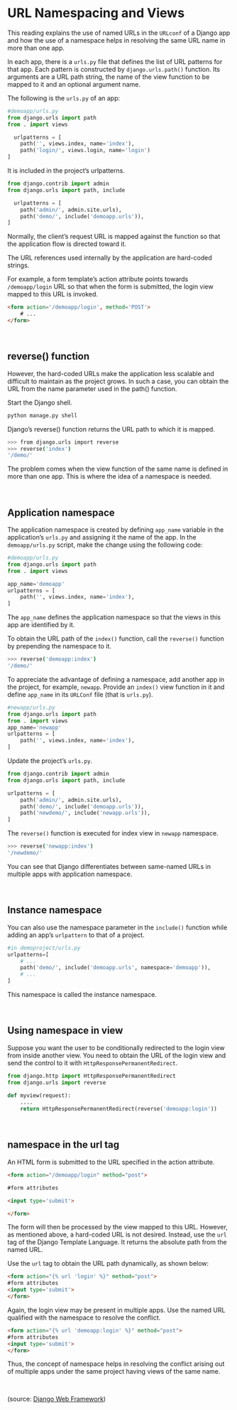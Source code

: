 # URL Namespacing and Views

This reading explains the use of named URLs in the ```URLconf``` of a Django app and how the use of a namespace helps in resolving the same URL name in more than one app.

In each app, there is a ```urls.py``` file that defines the list of URL patterns for that app. Each pattern is constructed by ```django.urls.path()``` function. Its arguments are a URL path string, the name of the view function to be mapped to it and an optional argument name.

The following is the ```urls.py``` of an app:

```python
#demoapp/urls.py 
from django.urls import path 
from . import views 

  urlpatterns = [ 
    path('', views.index, name='index'), 
    path('login/', views.login, name='login') 
] 
```

It is included in the project’s urlpatterns.

```python
from django.contrib import admin 
from django.urls import path, include 

  urlpatterns = [ 
    path('admin/', admin.site.urls), 
    path('demo/', include('demoapp.urls')), 
] 
```

Normally, the client’s request URL is mapped against the function so that the application flow is directed toward it. 

The URL references used internally by the application are hard-coded strings. 

For example, a form template’s action attribute points towards ```/demoapp/login``` URL so that when the form is submitted, the login view mapped to this URL is invoked. 

```html
<form action='/demoapp/login', method='POST'> 
    # ...
</form> 
```

&nbsp;

## reverse() function

However, the hard-coded URLs make the application less scalable and difficult to maintain as the project grows. In such a case, you can obtain the URL from the name parameter used in the path() function.

Start the Django shell.

```bash
python manage.py shell 
```

Django’s reverse() function returns the URL path to which it is mapped.

```bash
>>> from django.urls import reverse 
>>> reverse('index') 
'/demo/' 
```

The problem comes when the view function of the same name is defined in more than one app. This is where the idea of a namespace is needed.

&nbsp;

## Application namespace

The application namespace is created by defining ```app_name``` variable in the application’s ```urls.py``` and assigning it the name of the app. In the ```demoapp/urls.py``` script, make the change using the following code:

```python
#demoapp/urls.py
from django.urls import path  
from . import views    

app_name='demoapp' 
urlpatterns = [  
    path('', views.index, name='index'),      
]
```

The ```app_name``` defines the application namespace so that the views in this app are identified by it.

To obtain the URL path of the ```index()``` function, call the ```reverse()``` function by prepending the namespace to it.

```bash
>>> reverse('demoapp:index') 
'/demo/' 
```

To appreciate the advantage of defining a namespace, add another app in the project, for example, ```newapp```. Provide an ```index()``` view function in it and define ```app_name``` in its ```URLConf``` file (that is ```urls.py```).

```python
#newapp/urls.py 
from django.urls import path 
from . import views 
app_name='newapp' 
urlpatterns = [ 
    path('', views.index, name='index'), 
] 
```

Update the project’s ```urls.py```.

```python
from django.contrib import admin 
from django.urls import path, include 

urlpatterns = [ 
    path('admin/', admin.site.urls), 
    path('demo/', include('demoapp.urls')), 
    path('newdemo/', include('newapp.urls')), 
] 
```

The ```reverse()``` function is executed for index view in ```newapp``` namespace.

```bash
>>> reverse('newapp:index') 
'/newdemo/' 
```

You can see that Django differentiates between same-named URLs in multiple apps with application namespace.

&nbsp;

## Instance namespace

You can also use the namespace parameter in the ```include()``` function while adding an app’s ```urlpattern``` to that of a project.

```python
#in demoproject/urls.py 
urlpatterns=[ 
    # ... 
    path('demo/', include('demoapp.urls', namespace='demoapp')), 
    # ... 
] 
```

This namespace is called the instance namespace.

&nbsp;

## Using namespace in view

Suppose you want the user to be conditionally redirected to the login view from inside another view. You need to obtain the URL of the login view and send the control to it with ```HttpResponsePermanentRedirect```.

```python
from django.http import HttpResponsePermanentRedirect 
from django.urls import reverse 
  
def myview(request): 
    .... 
    return HttpResponsePermanentRedirect(reverse('demoapp:login'))
```

&nbsp;

## namespace in the url tag

An HTML form is submitted to the URL specified in the action attribute.

```html
<form action="/demoapp/login" method="post"> 

#form attributes 

<input type='submit'> 

</form> 
```

The form will then be processed by the view mapped to this URL. However, as mentioned above, a hard-coded URL is not desired. Instead, use the ```url``` tag of the Django Template Language. It returns the absolute path from the named URL. 

Use the ```url``` tag to obtain the URL path dynamically, as shown below:

```html
<form action="{% url 'login' %}" method="post"> 
#form attributes 
<input type='submit'> 
</form> 
```

Again, the login view may be present in multiple apps. Use the named URL qualified with the namespace to resolve the conflict.

```html
<form action="{% url 'demoapp:login' %}" method="post"> 
#form attributes 
<input type='submit'> 
</form> 
```

Thus, the concept of namespace helps in resolving the conflict arising out of multiple apps under the same project having views of the same name.

&nbsp;

(source: [Django Web Framework](https://www.coursera.org/learn/django-web-framework/))